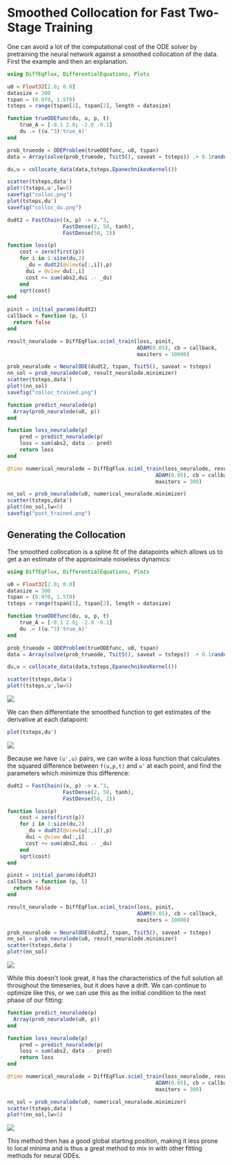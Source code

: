 # Smoothed Collocation for Fast Two-Stage Training

One can avoid a lot of the computational cost of the ODE solver by
pretraining the neural network against a smoothed collocation of the
data. First the example and then an explanation.

```julia
using DiffEqFlux, DifferentialEquations, Plots

u0 = Float32[2.0; 0.0]
datasize = 300
tspan = (0.0f0, 1.5f0)
tsteps = range(tspan[1], tspan[2], length = datasize)

function trueODEfunc(du, u, p, t)
    true_A = [-0.1 2.0; -2.0 -0.1]
    du .= ((u.^3)'true_A)'
end

prob_trueode = ODEProblem(trueODEfunc, u0, tspan)
data = Array(solve(prob_trueode, Tsit5(), saveat = tsteps)) .+ 0.1randn(2,300)

du,u = collocate_data(data,tsteps,EpanechnikovKernel())

scatter(tsteps,data')
plot!(tsteps,u',lw=5)
savefig("colloc.png")
plot(tsteps,du')
savefig("colloc_du.png")

dudt2 = FastChain((x, p) -> x.^3,
                  FastDense(2, 50, tanh),
                  FastDense(50, 2))

function loss(p)
    cost = zero(first(p))
    for i in 1:size(du,2)
      _du = dudt2(@view(u[:,i]),p)
      dui = @view du[:,i]
      cost += sum(abs2,dui .- _du)
    end
    sqrt(cost)
end

pinit = initial_params(dudt2)
callback = function (p, l)
  return false
end

result_neuralode = DiffEqFlux.sciml_train(loss, pinit,
                                          ADAM(0.05), cb = callback,
                                          maxiters = 10000)

prob_neuralode = NeuralODE(dudt2, tspan, Tsit5(), saveat = tsteps)
nn_sol = prob_neuralode(u0, result_neuralode.minimizer)
scatter(tsteps,data')
plot!(nn_sol)
savefig("colloc_trained.png")

function predict_neuralode(p)
  Array(prob_neuralode(u0, p))
end

function loss_neuralode(p)
    pred = predict_neuralode(p)
    loss = sum(abs2, data .- pred)
    return loss
end

@time numerical_neuralode = DiffEqFlux.sciml_train(loss_neuralode, result_neuralode.minimizer,
                                                ADAM(0.05), cb = callback,
                                                maxiters = 300)

nn_sol = prob_neuralode(u0, numerical_neuralode.minimizer)
scatter(tsteps,data')
plot!(nn_sol,lw=5)
savefig("post_trained.png")
```

## Generating the Collocation

The smoothed collocation is a spline fit of the datapoints which allows
us to get a an estimate of the approximate noiseless dynamics:

```julia
using DiffEqFlux, DifferentialEquations, Plots

u0 = Float32[2.0; 0.0]
datasize = 300
tspan = (0.0f0, 1.5f0)
tsteps = range(tspan[1], tspan[2], length = datasize)

function trueODEfunc(du, u, p, t)
    true_A = [-0.1 2.0; -2.0 -0.1]
    du .= ((u.^3)'true_A)'
end

prob_trueode = ODEProblem(trueODEfunc, u0, tspan)
data = Array(solve(prob_trueode, Tsit5(), saveat = tsteps)) .+ 0.1randn(2,300)

du,u = collocate_data(data,tsteps,EpanechnikovKernel())

scatter(tsteps,data')
plot!(tsteps,u',lw=5)
```

![](https://user-images.githubusercontent.com/1814174/87254751-d8177600-c452-11ea-9095-3af303d9b975.png)

We can then differentiate the smoothed function to get estimates of the
derivative at each datapoint:

```julia
plot(tsteps,du')
```

![](https://user-images.githubusercontent.com/1814174/87254752-d8b00c80-c452-11ea-8011-7fd667b87311.png)

Because we have `(u',u)` pairs, we can write a loss function that
calculates the squared difference between `f(u,p,t)` and `u'` at each
point, and find the parameters which minimize this difference:

```julia
dudt2 = FastChain((x, p) -> x.^3,
                  FastDense(2, 50, tanh),
                  FastDense(50, 2))

function loss(p)
    cost = zero(first(p))
    for i in 1:size(du,2)
      _du = dudt2(@view(u[:,i]),p)
      dui = @view du[:,i]
      cost += sum(abs2,dui .- _du)
    end
    sqrt(cost)
end

pinit = initial_params(dudt2)
callback = function (p, l)
  return false
end

result_neuralode = DiffEqFlux.sciml_train(loss, pinit,
                                          ADAM(0.05), cb = callback,
                                          maxiters = 10000)

prob_neuralode = NeuralODE(dudt2, tspan, Tsit5(), saveat = tsteps)
nn_sol = prob_neuralode(u0, result_neuralode.minimizer)
scatter(tsteps,data')
plot!(nn_sol)
```

![](https://user-images.githubusercontent.com/1814174/87254749-d8177600-c452-11ea-9643-86c6375fa493.png)

While this doesn't look great, it has the characteristics of the
full solution all throughout the timeseries, but it does have a drift.
We can continue to optimize like this, or we can use this as the
initial condition to the next phase of our fitting:

```julia
function predict_neuralode(p)
  Array(prob_neuralode(u0, p))
end

function loss_neuralode(p)
    pred = predict_neuralode(p)
    loss = sum(abs2, data .- pred)
    return loss
end

@time numerical_neuralode = DiffEqFlux.sciml_train(loss_neuralode, result_neuralode.minimizer,
                                                ADAM(0.05), cb = callback,
                                                maxiters = 300)

nn_sol = prob_neuralode(u0, numerical_neuralode.minimizer)
scatter(tsteps,data')
plot!(nn_sol,lw=5)
```

![](https://user-images.githubusercontent.com/1814174/87254750-d8177600-c452-11ea-8cfa-3f805beaf0aa.png)

This method then has a good global starting position, making it less
prone to local minima and is thus a great method to mix in with other
fitting methods for neural ODEs.
